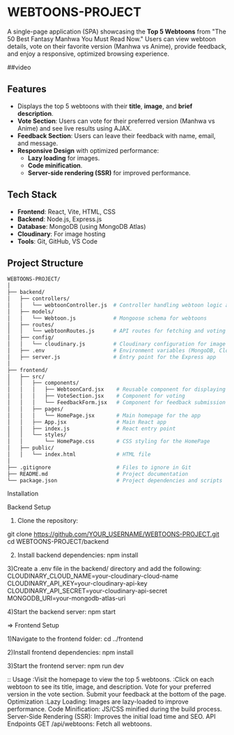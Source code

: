 # WEBTOONS-PROJECT

A single-page application (SPA) showcasing the **Top 5 Webtoons** from "The 50 Best Fantasy Manhwa You Must Read Now." Users can view webtoon details, vote on their favorite version (Manhwa vs Anime), provide feedback, and enjoy a responsive, optimized browsing experience.

##video


## Features

- Displays the top 5 webtoons with their **title**, **image**, and **brief description**.
- **Vote Section**: Users can vote for their preferred version (Manhwa vs Anime) and see live results using AJAX.
- **Feedback Section**: Users can leave their feedback with name, email, and message.
- **Responsive Design** with optimized performance:
  - **Lazy loading** for images.
  - **Code minification**.
  - **Server-side rendering (SSR)** for improved performance.

## Tech Stack

- **Frontend**: React, Vite, HTML, CSS
- **Backend**: Node.js, Express.js
- **Database**: MongoDB (using MongoDB Atlas)
- **Cloudinary**: For image hosting
- **Tools**: Git, GitHub, VS Code

## Project Structure

```bash
WEBTOONS-PROJECT/
│
├── backend/
│   ├── controllers/
│   │   └── webtoonController.js  # Controller handling webtoon logic and image uploading
│   ├── models/
│   │   └── Webtoon.js            # Mongoose schema for webtoons
│   ├── routes/
│   │   └── webtoonRoutes.js      # API routes for fetching and voting on webtoons
│   ├── config/
│   │   └── cloudinary.js         # Cloudinary configuration for image uploading
│   ├── .env                      # Environment variables (MongoDB, Cloudinary keys)
│   ├── server.js                 # Entry point for the Express app
│
├── frontend/
│   ├── src/
│   │   ├── components/
│   │   │   ├── WebtoonCard.jsx    # Reusable component for displaying each webtoon
│   │   │   ├── VoteSection.jsx    # Component for voting
│   │   │   └── FeedbackForm.jsx   # Component for feedback submission
│   │   ├── pages/
│   │   │   └── HomePage.jsx       # Main homepage for the app
│   │   ├── App.jsx                # Main React app
│   │   ├── index.js               # React entry point
│   │   └── styles/
│   │       └── HomePage.css       # CSS styling for the HomePage
│   ├── public/
│   │   └── index.html             # HTML file
│
├── .gitignore                     # Files to ignore in Git
├── README.md                      # Project documentation
└── package.json                   # Project dependencies and scripts


```



Installation

Backend Setup

1) Clone the repository:

git clone https://github.com/YOUR_USERNAME/WEBTOONS-PROJECT.git
cd WEBTOONS-PROJECT/backend

2) Install backend dependencies:
npm install

3)Create a .env file in the backend/ directory and add the following:
CLOUDINARY_CLOUD_NAME=your-cloudinary-cloud-name
CLOUDINARY_API_KEY=your-cloudinary-api-key
CLOUDINARY_API_SECRET=your-cloudinary-api-secret
MONGODB_URI=your-mongodb-atlas-uri

4)Start the backend server:
npm start


=> Frontend Setup

1)Navigate to the frontend folder:
cd ../frontend

2)Install frontend dependencies:
npm install

3)Start the frontend server:
npm run dev


:: Usage
:Visit the homepage to view the top 5 webtoons.
:Click on each webtoon to see its title, image, and description.
Vote for your preferred version in the vote section.
Submit your feedback at the bottom of the page.
Optimization
:Lazy Loading: Images are lazy-loaded to improve performance.
Code Minification: JS/CSS minified during the build process.
Server-Side Rendering (SSR): Improves the initial load time and SEO.
API Endpoints
GET /api/webtoons: Fetch all webtoons.
